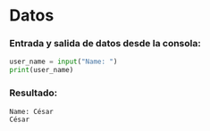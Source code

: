 # **Datos**

### **Entrada y salida de datos desde la consola:**
```py
user_name = input("Name: ")
print(user_name)
```

### **Resultado:**
```py
Name: César
César
```

